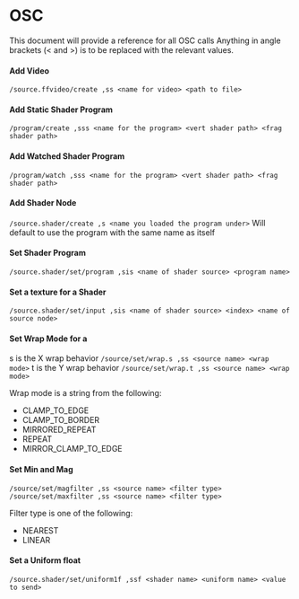 # OSC
This document will provide a reference for all OSC calls
Anything in angle brackets (< and >) is to be replaced with the relevant values.

#### Add Video
`/source.ffvideo/create ,ss <name for video> <path to file>`

#### Add Static Shader Program
`/program/create ,sss <name for the program> <vert shader path> <frag shader path>`

#### Add Watched Shader Program
`/program/watch ,sss <name for the program> <vert shader path> <frag shader path>`

#### Add Shader Node
`/source.shader/create ,s <name you loaded the program under>`
Will default to use the program with the same name as itself

#### Set Shader Program
`/source.shader/set/program ,sis <name of shader source> <program name>`

#### Set a texture for a Shader
`/source.shader/set/input ,sis <name of shader source> <index> <name of source node>`

#### Set Wrap Mode for a 
s is the X wrap behavior
`/source/set/wrap.s ,ss <source name> <wrap mode>`
t is the Y wrap behavior
`/source/set/wrap.t ,ss <source name> <wrap mode>`

Wrap mode is a string from the following:
- CLAMP_TO_EDGE
- CLAMP_TO_BORDER
- MIRRORED_REPEAT
- REPEAT
- MIRROR_CLAMP_TO_EDGE

#### Set Min and Mag
`/source/set/magfilter ,ss <source name> <filter type>`
`/source/set/maxfilter ,ss <source name> <filter type>`

Filter type is one of the following:
- NEAREST
- LINEAR


#### Set a Uniform float
`/source.shader/set/uniform1f ,ssf <shader name> <uniform name> <value to send>`


